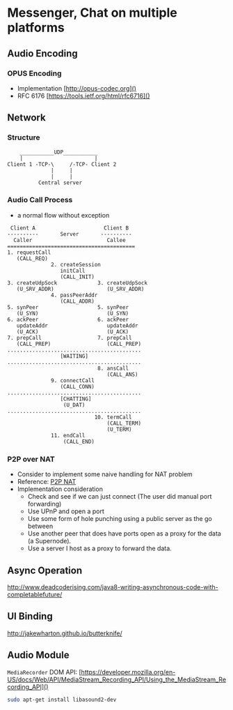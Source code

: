 # Messenger, Chat on multiple platforms

## Audio Encoding

### OPUS Encoding
* Implementation [http://opus-codec.org]()
* RFC 6176 [https://tools.ietf.org/html/rfc6716]()

## Network

### Structure
```
    ___________UDP___________
    |                       |
Client 1 -TCP-\     /-TCP- Client 2
              |     |
              |     |
          Central server
```

### Audio Call Process
* a normal flow without exception
```
 Client A                      Client B
----------       Server       ----------
  Caller                        Callee
=========================================
1. requestCall
   (CALL_REQ)
              2. createSession
                 initCall
                 (CALL_INIT)
3. createUdpSock             3. createUdpSock
   (U_SRV_ADDR)                 (U_SRV_ADDR)
              4. passPeerAddr
                 (CALL_ADDR)
5. synPeer                   5. synPeer
   (U_SYN)                      (U_SYN)
6. ackPeer                   6. ackPeer
   updateAddr                   updateAddr
   (U_ACK)                      (U_ACK)
7. prepCall                  7. prepCall
   (CALL_PREP)                  (CALL_PREP)
...........................................
                 [WAITING]
...........................................
                             8. ansCall
                                (CALL_ANS)
              9. connectCall
                 (CALL_CONN)
...........................................
                 [CHATTING]
                  (U_DAT)
...........................................
                            10. termCall
                                (CALL_TERM)
                                (U_TERM)
              11. endCall
                  (CALL_END)
```

### P2P over NAT
* Consider to implement some naive handling for NAT problem
* Reference: [P2P NAT](http://www.brynosaurus.com/pub/net/p2pnat/)
* Implementation consideration
  * Check and see if we can just connect (The user did manual port forwarding)
  * Use UPnP and open a port
  * Use some form of hole punching using a public server as the go between
  * Use another peer that does have ports open as a proxy for the data (a Supernode).
  * Use a server I host as a proxy to forward the data.

## Async Operation
http://www.deadcoderising.com/java8-writing-asynchronous-code-with-completablefuture/

## UI Binding 
http://jakewharton.github.io/butterknife/

## Audio Module
`MediaRecorder` DOM API:
[https://developer.mozilla.org/en-US/docs/Web/API/MediaStream_Recording_API/Using_the_MediaStream_Recording_API]()

```bash
sudo apt-get install libasound2-dev
```